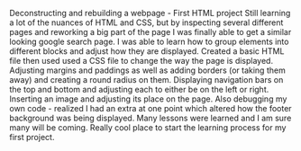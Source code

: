 Deconstructing and rebuilding a webpage - First HTML project
Still learning a lot of the nuances of HTML and CSS, but by inspecting several different pages and reworking a big part of the page I was finally able to get a similar looking google search page.  I was able to learn how to group elements into different blocks and adjust how they are displayed.  Created a basic HTML file then used used a CSS file to change the way the page is displayed.  Adjusting margins and paddings as well as adding borders (or taking them away) and creating a round radius on them.  Displaying navigation bars on the top and bottom and adjusting each to either be on the left or right.  Inserting an image and adjusting its place on the page.  Also debugging my own code - realized I had an extra </div> at one point which altered how the footer background was being displayed.  Many lessons were learned and I am sure many will be coming.  Really cool place to start the learning process for my first project.